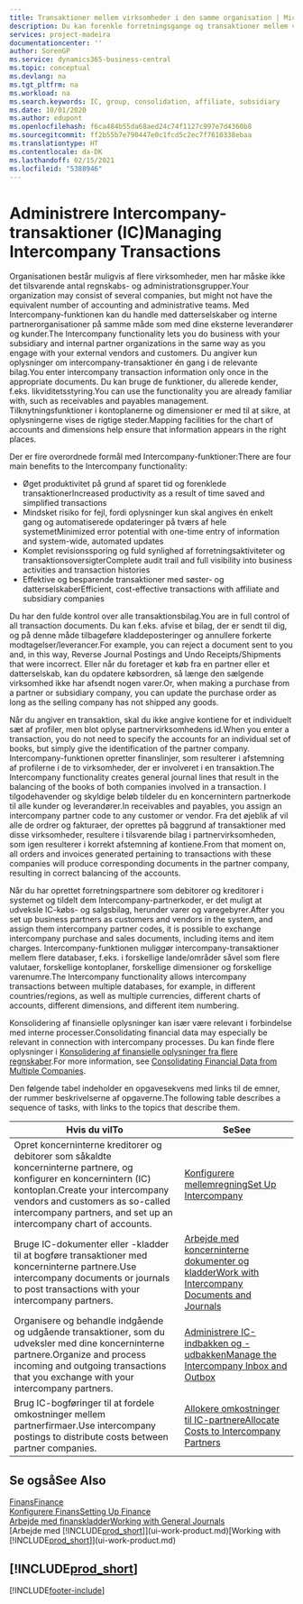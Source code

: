 ```yaml
---
title: Transaktioner mellem virksomheder i den samme organisation | Microsoft Docs
description: Du kan forenkle forretningsgange og transaktioner mellem virksomheder i den samme organisation med Intercompany-funktionaliteten.
services: project-madeira
documentationcenter: ''
author: SorenGP
ms.service: dynamics365-business-central
ms.topic: conceptual
ms.devlang: na
ms.tgt_pltfrm: na
ms.workload: na
ms.search.keywords: IC, group, consolidation, affiliate, subsidiary
ms.date: 10/01/2020
ms.author: edupont
ms.openlocfilehash: f6ca484b55da68aed24c74f1127c997e7d4360b8
ms.sourcegitcommit: ff2b55b7e790447e0c1fcd5c2ec7f7610338ebaa
ms.translationtype: HT
ms.contentlocale: da-DK
ms.lasthandoff: 02/15/2021
ms.locfileid: "5388946"
---
```

# <a name="managing-intercompany-transactions"></a><span data-ttu-id="bf801-103">Administrere Intercompany-transaktioner (IC)</span><span class="sxs-lookup"><span data-stu-id="bf801-103">Managing Intercompany Transactions</span></span>
<span data-ttu-id="bf801-104">Organisationen består muligvis af flere virksomheder, men har måske ikke det tilsvarende antal regnskabs- og administrationsgrupper.</span><span class="sxs-lookup"><span data-stu-id="bf801-104">Your organization may consist of several companies, but might not have the equivalent number of accounting and administrative teams.</span></span> <span data-ttu-id="bf801-105">Med Intercompany-funktionen kan du handle med datterselskaber og interne partnerorganisationer på samme måde som med dine eksterne leverandører og kunder.</span><span class="sxs-lookup"><span data-stu-id="bf801-105">The Intercompany functionality lets you do business with your subsidiary and internal partner organizations in the same way as you engage with your external vendors and customers.</span></span> <span data-ttu-id="bf801-106">Du angiver kun oplysninger om intercompany-transaktioner én gang i de relevante bilag.</span><span class="sxs-lookup"><span data-stu-id="bf801-106">You enter intercompany transaction information only once in the appropriate documents.</span></span> <span data-ttu-id="bf801-107">Du kan bruge de funktioner, du allerede kender, f.eks. likviditetsstyring.</span><span class="sxs-lookup"><span data-stu-id="bf801-107">You can use the functionality you are already familiar with, such as receivables and payables management.</span></span> <span data-ttu-id="bf801-108">Tilknytningsfunktioner i kontoplanerne og dimensioner er med til at sikre, at oplysningerne vises de rigtige steder.</span><span class="sxs-lookup"><span data-stu-id="bf801-108">Mapping facilities for the chart of accounts and dimensions help ensure that information appears in the right places.</span></span>  

<span data-ttu-id="bf801-109">Der er fire overordnede formål med Intercompany-funktioner:</span><span class="sxs-lookup"><span data-stu-id="bf801-109">There are four main benefits to the Intercompany functionality:</span></span>  

- <span data-ttu-id="bf801-110">Øget produktivitet på grund af sparet tid og forenklede transaktioner</span><span class="sxs-lookup"><span data-stu-id="bf801-110">Increased productivity as a result of time saved and simplified transactions</span></span>  
- <span data-ttu-id="bf801-111">Mindsket risiko for fejl, fordi oplysninger kun skal angives én enkelt gang og automatiserede opdateringer på tværs af hele systemet</span><span class="sxs-lookup"><span data-stu-id="bf801-111">Minimized error potential with one-time entry of information and system-wide, automated updates</span></span>  
- <span data-ttu-id="bf801-112">Komplet revisionssporing og fuld synlighed af forretningsaktiviteter og transaktionsoversigter</span><span class="sxs-lookup"><span data-stu-id="bf801-112">Complete audit trail and full visibility into business activities and transaction histories</span></span>  
- <span data-ttu-id="bf801-113">Effektive og besparende transaktioner med søster- og datterselskaber</span><span class="sxs-lookup"><span data-stu-id="bf801-113">Efficient, cost-effective transactions with affiliate and subsidiary companies</span></span>  

<span data-ttu-id="bf801-114">Du har den fulde kontrol over alle transaktionsbilag.</span><span class="sxs-lookup"><span data-stu-id="bf801-114">You are in full control of all transaction documents.</span></span> <span data-ttu-id="bf801-115">Du kan f.eks. afvise et bilag, der er sendt til dig, og på denne måde tilbageføre kladdeposteringer og annullere forkerte modtagelser/leverancer.</span><span class="sxs-lookup"><span data-stu-id="bf801-115">For example, you can reject a document sent to you and, in this way, Reverse Journal Postings and Undo Receipts/Shipments that were incorrect.</span></span> <span data-ttu-id="bf801-116">Eller når du foretager et køb fra en partner eller et datterselskab, kan du opdatere købsordren, så længe den sælgende virksomhed ikke har afsendt nogen varer.</span><span class="sxs-lookup"><span data-stu-id="bf801-116">Or, when making a purchase from a partner or subsidiary company, you can update the purchase order as long as the selling company has not shipped any goods.</span></span>  

<span data-ttu-id="bf801-117">Når du angiver en transaktion, skal du ikke angive kontiene for et individuelt sæt af profiler, men blot oplyse partnervirksomhedens id.</span><span class="sxs-lookup"><span data-stu-id="bf801-117">When you enter a transaction, you do not need to specify the accounts for an individual set of books, but simply give the identification of the partner company.</span></span> <span data-ttu-id="bf801-118">Intercompany-funktionen opretter finanslinjer, som resulterer i afstemning af profilerne i de to virksomheder, der er involveret i en transaktion.</span><span class="sxs-lookup"><span data-stu-id="bf801-118">The Intercompany functionality creates general journal lines that result in the balancing of the books of both companies involved in a transaction.</span></span> <span data-ttu-id="bf801-119">I tilgodehavender og skyldige beløb tildeler du en koncernintern partnerkode til alle kunder og leverandører.</span><span class="sxs-lookup"><span data-stu-id="bf801-119">In receivables and payables, you assign an intercompany partner code to any customer or vendor.</span></span> <span data-ttu-id="bf801-120">Fra det øjeblik af vil alle de ordrer og fakturaer, der oprettes på baggrund af transaktioner med disse virksomheder, resultere i tilsvarende bilag i partnervirksomheden, som igen resulterer i korrekt afstemning af kontiene.</span><span class="sxs-lookup"><span data-stu-id="bf801-120">From that moment on, all orders and invoices generated pertaining to transactions with these companies will produce corresponding documents in the partner company, resulting in correct balancing of the accounts.</span></span>  

 <span data-ttu-id="bf801-121">Når du har oprettet forretningspartnere som debitorer og kreditorer i systemet og tildelt dem Intercompany-partnerkoder, er det muligt at udveksle IC-købs- og salgsbilag, herunder varer og varegebyrer.</span><span class="sxs-lookup"><span data-stu-id="bf801-121">After you set up business partners as customers and vendors in the system, and assign them intercompany partner codes, it is possible to exchange intercompany purchase and sales documents, including items and item charges.</span></span> <span data-ttu-id="bf801-122">Intercompany-funktionen muliggør intercompany-transaktioner mellem flere databaser, f.eks. i forskellige lande/områder såvel som flere valutaer, forskellige kontoplaner, forskellige dimensioner og forskellige varenumre.</span><span class="sxs-lookup"><span data-stu-id="bf801-122">The Intercompany functionality allows intercompany transactions between multiple databases, for example, in different countries/regions, as well as multiple currencies, different charts of accounts, different dimensions, and different item numbering.</span></span>  

<span data-ttu-id="bf801-123">Konsolidering af finansielle oplysninger kan især være relevant i forbindelse med interne processer.</span><span class="sxs-lookup"><span data-stu-id="bf801-123">Consolidating financial data may especially be relevant in connection with intercompany processes.</span></span> <span data-ttu-id="bf801-124">Du kan finde flere oplysninger i [Konsolidering af finansielle oplysninger fra flere regnskaber](finance-consolidated-company-reporting.md).</span><span class="sxs-lookup"><span data-stu-id="bf801-124">For more information, see [Consolidating Financial Data from Multiple Companies](finance-consolidated-company-reporting.md).</span></span>

<span data-ttu-id="bf801-125">Den følgende tabel indeholder en opgavesekvens med links til de emner, der rummer beskrivelserne af opgaverne.</span><span class="sxs-lookup"><span data-stu-id="bf801-125">The following table describes a sequence of tasks, with links to the topics that describe them.</span></span>

|<span data-ttu-id="bf801-126">Hvis du vil</span><span class="sxs-lookup"><span data-stu-id="bf801-126">To</span></span> |<span data-ttu-id="bf801-127">Se</span><span class="sxs-lookup"><span data-stu-id="bf801-127">See</span></span>|
|---|---|
|<span data-ttu-id="bf801-128">Opret koncerninterne kreditorer og debitorer som såkaldte koncerninterne partnere, og konfigurer en koncernintern (IC) kontoplan.</span><span class="sxs-lookup"><span data-stu-id="bf801-128">Create your intercompany vendors and customers as so-called intercompany partners, and set up an intercompany chart of accounts.</span></span>|[<span data-ttu-id="bf801-129">Konfigurere mellemregning</span><span class="sxs-lookup"><span data-stu-id="bf801-129">Set Up Intercompany</span></span>](intercompany-how-setup.md)|
|<span data-ttu-id="bf801-130">Bruge IC-dokumenter eller -kladder til at bogføre transaktioner med koncerninterne partnere.</span><span class="sxs-lookup"><span data-stu-id="bf801-130">Use intercompany documents or journals to post transactions with your intercompany partners.</span></span>|[<span data-ttu-id="bf801-131">Arbejde med koncerninterne dokumenter og kladder</span><span class="sxs-lookup"><span data-stu-id="bf801-131">Work with Intercompany Documents and Journals</span></span>](intercompany-how-work-documents-journals.md)|
|<span data-ttu-id="bf801-132">Organisere og behandle indgående og udgående transaktioner, som du udveksler med dine koncerninterne partnere.</span><span class="sxs-lookup"><span data-stu-id="bf801-132">Organize and process incoming and outgoing transactions that you exchange with your intercompany partners.</span></span>|[<span data-ttu-id="bf801-133">Administrere IC-indbakken og -udbakken</span><span class="sxs-lookup"><span data-stu-id="bf801-133">Manage the Intercompany Inbox and Outbox</span></span>](intercompany-how-manage-intercompany-inbox.md)|
|<span data-ttu-id="bf801-134">Brug IC-bogføringer til at fordele omkostninger mellem partnerfirmaer.</span><span class="sxs-lookup"><span data-stu-id="bf801-134">Use intercompany postings to distribute costs between partner companies.</span></span>|[<span data-ttu-id="bf801-135">Allokere omkostninger til IC-partnere</span><span class="sxs-lookup"><span data-stu-id="bf801-135">Allocate Costs to Intercompany Partners</span></span>](intercompany-allocate-costs.md)|

## <a name="see-also"></a><span data-ttu-id="bf801-136">Se også</span><span class="sxs-lookup"><span data-stu-id="bf801-136">See Also</span></span>
[<span data-ttu-id="bf801-137">Finans</span><span class="sxs-lookup"><span data-stu-id="bf801-137">Finance</span></span>](finance.md)  
[<span data-ttu-id="bf801-138">Konfigurere Finans</span><span class="sxs-lookup"><span data-stu-id="bf801-138">Setting Up Finance</span></span>](finance-setup-finance.md)  
[<span data-ttu-id="bf801-139">Arbejde med finanskladder</span><span class="sxs-lookup"><span data-stu-id="bf801-139">Working with General Journals</span></span>](ui-work-general-journals.md)  
<span data-ttu-id="bf801-140">[Arbejde med [!INCLUDE[prod_short](includes/prod_short.md)]](ui-work-product.md)</span><span class="sxs-lookup"><span data-stu-id="bf801-140">[Working with [!INCLUDE[prod_short](includes/prod_short.md)]](ui-work-product.md)</span></span>

## [!INCLUDE[prod_short](includes/free_trial_md.md)]  


[!INCLUDE[footer-include](includes/footer-banner.md)]